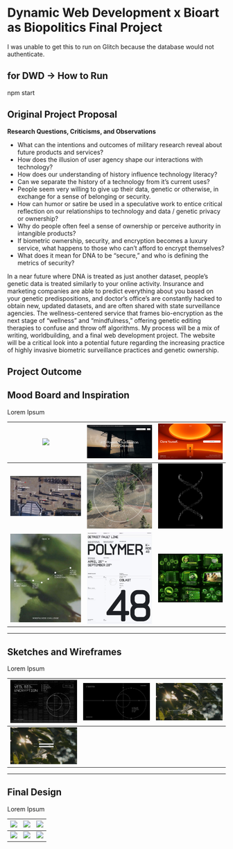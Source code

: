 # Dynamic Web Development x Bioart as Biopolitics Final Project

I was unable to get this to run on Glitch because the database would not authenticate.

## for DWD -> How to Run
npm start

## Original Project Proposal

**Research Questions, Criticisms, and Observations**
- What can the intentions and outcomes of military research reveal about future products and services?
- How does the illusion of user agency shape our interactions with technology?
- How does our understanding of history influence technology literacy?
- Can we separate the history of a technology from it’s current uses?
- People seem very willing to give up their data, genetic or otherwise, in exchange for a sense of belonging or security.
- How can humor or satire be used in a speculative work to entice critical reflection on our relationships to technology and data / genetic privacy or ownership?
- Why do people often feel a sense of ownership or perceive authority in intangible products?
- If biometric ownership, security, and encryption becomes a luxury service, what happens to those who can’t afford to encrypt themselves?
- What does it mean for DNA to be “secure,” and who is defining the metrics of security?

In a near future where DNA is treated as just another dataset, people’s genetic data is treated similarly to your online activity. Insurance and marketing companies are able to predict everything about you based on your genetic predispositions, and doctor’s office’s are constantly hacked to obtain new, updated datasets, and are often shared with state surveillance agencies. The wellness-centered service that frames bio-encryption as the next stage of “wellness” and “mindfulness,” offering genetic editing therapies to confuse and throw off algorithms. My process will be a mix of writing, worldbuilding, and a final web development project. The website will be a critical look into a potential future regarding the increasing practice of highly invasive biometric surveillance practices and genetic ownership.

## Project Outcome

## Mood Board and Inspiration

Lorem Ipsum

| ![](/process/process_moodboard_01.png) | ![](/process/process_moodboard_02.png) | ![](/process/process_moodboard_03.png) |
|----------------------------------------|----------------------------------------|----------------------------------------|
| ![](/process/process_moodboard_04.png) | ![](/process/process_moodboard_05.png) | ![](/process/process_moodboard_06.png) |
| ![](/process/process_moodboard_07.png) | ![](/process/process_moodboard_08.png) | ![](/process/process_moodboard_09.webp) |

---

## Sketches and Wireframes

Lorem Ipsum

| ![](/process/process_sketch.png) | ![](/process/process_wireframe_01.png) | ![](/process/process_wireframe_02.png) |
|----------------------------------|------------------------------------------|------------------------------------------|
| ![](/process/process_wireframe_03.png) |  |  |

---

## Final Design

Lorem Ipsum

| ![](/process/process_moodboard01.png) | ![](/process/process_moodboard01.png) | ![](/process/process_moodboard01.png) |
|----------------------------------------|----------------------------------------|----------------------------------------|
| ![](/process/process_moodboard01.png) | ![](/process/process_moodboard01.png) | ![](/process/process_moodboard01.png) |


